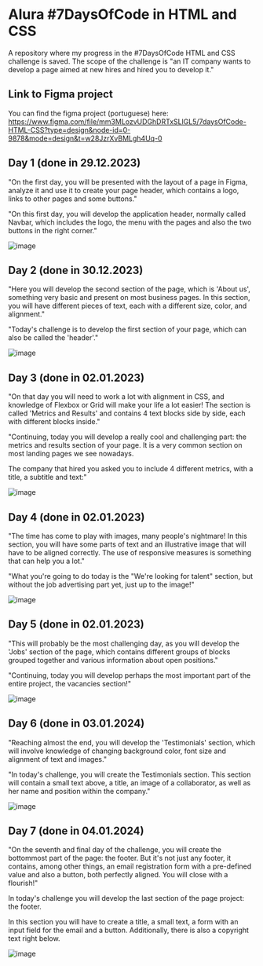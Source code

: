 # Alura #7DaysOfCode in HTML and CSS
 A repository where my progress in the #7DaysOfCode HTML and CSS challenge is saved. The scope of the challenge is "an IT company wants to develop a page aimed at new hires and hired you to develop it."

## Link to Figma project
You can find the figma project (portuguese) here: https://www.figma.com/file/mm3MLozvUDGhDRTxSLlGL5/7daysOfCode-HTML-CSS?type=design&node-id=0-9878&mode=design&t=w28JzrXvBMLgh4Uq-0

## Day 1 (done in 29.12.2023)
 "On the first day, you will be presented with the layout of a page in Figma, analyze it and use it to create your page header, which contains a logo, links to other pages and some buttons."

 "On this first day, you will develop the application header, normally called Navbar, which includes the logo, the menu with the pages and also the two buttons in the right corner."
 
 ![image](https://github.com/SFaguiar/alura-7-days-of-code-html-css/assets/50933770/7e427bf5-34cb-4061-a6cc-099ec4c5adab)
 
## Day 2 (done in 30.12.2023)
 "Here you will develop the second section of the page, which is 'About us', something very basic and present on most business pages. In this section, you will have different pieces of text, each with a different size, color, and alignment."
 
 "Today's challenge is to develop the first section of your page, which can also be called the 'header'."

 ![image](https://github.com/SFaguiar/alura-7-days-of-code-html-css/assets/50933770/bea43e47-a46b-4905-b9c0-937bc925e3a9)

## Day 3 (done in 02.01.2023)
 "On that day you will need to work a lot with alignment in CSS, and knowledge of Flexbox or Grid will make your life a lot easier! The section is called 'Metrics and Results' and contains 4 text blocks side by side, each with different blocks inside."

 "Continuing, today you will develop a really cool and challenging part: the metrics and results section of your page. It is a very common section on most landing pages we see nowadays.

 The company that hired you asked you to include 4 different metrics, with a title, a subtitle and text:"

 ![image](https://github.com/SFaguiar/alura-7-days-of-code-html-css/assets/50933770/181f0a40-e160-4255-86e4-186999777151)


## Day 4 (done in 02.01.2023)
 "The time has come to play with images, many people's nightmare! In this section, you will have some parts of text and an illustrative image that will have to be aligned correctly. The use of responsive measures is something that can help you a lot."

 "What you're going to do today is the "We're looking for talent" section, but without the job advertising part yet, just up to the image!"

 ![image](https://github.com/SFaguiar/alura-7-days-of-code-html-css/assets/50933770/b2164445-d0d7-426f-b95d-90c7be315461)

## Day 5 (done in 02.01.2023)
 "This will probably be the most challenging day, as you will develop the 'Jobs' section of the page, which contains different groups of blocks grouped together and various information about open positions."

 "Continuing, today you will develop perhaps the most important part of the entire project, the vacancies section!"

 ![image](https://github.com/SFaguiar/alura-7-days-of-code-html-css/assets/50933770/ba0fca13-b55f-4086-9ad5-f0f2e539fbb2)

## Day 6 (done in 03.01.2024)
 "Reaching almost the end, you will develop the 'Testimonials' section, which will involve knowledge of changing background color, font size and alignment of text and images."

 "In today's challenge, you will create the Testimonials section. This section will contain a small text above, a title, an image of a collaborator, as well as her name and position within the company."

 ![image](https://github.com/SFaguiar/alura-7-days-of-code-html-css/assets/50933770/ffde6f41-fd44-4a21-b6b4-8c11011710e0)

## Day 7 (done in 04.01.2024)
 "On the seventh and final day of the challenge, you will create the bottommost part of the page: the footer. But it's not just any footer, it contains, among other things, an email registration form with a pre-defined value and also a button, both perfectly aligned. You will close with a flourish!"

 In today's challenge you will develop the last section of the page project: the footer.

 In this section you will have to create a title, a small text, a form with an input field for the email and a button. Additionally, there is also a copyright text right below.

 ![image](https://github.com/SFaguiar/alura-7-days-of-code-html-css/assets/50933770/fa516da4-249e-4711-b0cf-6c5517e1ad75)

